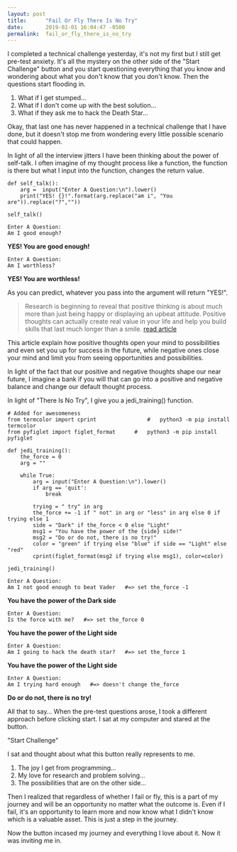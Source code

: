 ```yaml
---
layout: post
title:      "Fail Or Fly There Is No Try"
date:       2019-02-01 16:04:47 -0500
permalink:  fail_or_fly_there_is_no_try
---
```


I completed a technical challenge yesterday, it's not my first but I still get pre-test anxiety. It's all the mystery on the other side of the "Start Challenge" button and you start questioning everything that you know and wondering about what you don't know that you don't know. Then the questions start flooding in.

1. What if I get stumped...
2. What if I don't come up with the best solution...
3. What if they ask me to hack the Death Star...

Okay, that last one has never happened in a technical challenge that I have done, but it doesn't stop me from wondering every little possible scenario that could happen. 

In light of all the interview jitters I have been thinking about the power of self-talk. I often imagine of my thought process like a function, the function is there but what I input into the function, changes the return value.

```
def self_talk():
    arg =  input("Enter A Question:\n").lower()
    print("YES! {}!".format(arg.replace("am i", "You are")).replace("?",""))
				
self_talk() 
```

```
Enter A Question:
Am I good enough?
```
**YES! You are good enough!**

```
Enter A Question:
Am I worthless?
```
**YES! You are worthless!**


As you can predict, whatever you pass into the argument will return "YES!".

> Research is beginning to reveal that positive thinking is about much more than just being happy or displaying an upbeat attitude. Positive thoughts can actually create real value in your life and help you build skills that last much longer than a smile. [read article](https://www.huffpost.com/entry/positive-thinking_b_3512202)

This article explain how positive thoughts open your mind to possibilities and even set you up for success in the future, while negative ones close your mind and limit you from seeing opportunities and possibilities. 

In light of the fact that our positive and negative thoughts shape our near future, I imagine a bank if you will that can go into a positive and negative balance and change our default thought process. 

In light of "There Is No Try", I give you a jedi_training() function.
```
# Added for awesomeness 
from termcolor import cprint                #   python3 -m pip install termcolor
from pyfiglet import figlet_format      #   python3 -m pip install pyfiglet

def jedi_training():
    the_force = 0
    arg = ""
		
    while True:
        arg = input("Enter A Question:\n").lower()
        if arg == 'quit':
            break
						
        trying = " try" in arg
        the_force += -1 if " not" in arg or "less" in arg else 0 if trying else 1
        side = "Dark" if the_force < 0 else "Light"
        msg1 = "You have the power of the {side} side!"
        msg2 = "Do or do not, there is no try!"
        color = "green" if trying else "blue" if side == "Light" else "red"
        cprint(figlet_format(msg2 if trying else msg1), color=color)
				
jedi_training()
```

```
Enter A Question:
Am I not good enough to beat Vader   #=> set the_force -1
```
**You have the power of the Dark side**

```
Enter A Question:
Is the force with me?   #=> set the_force 0
```
**You have the power of the Light side**

```
Enter A Question:
Am I going to hack the death star?   #=> set the_force 1
```
**You have the power of the Light side**

```
Enter A Question:
Am I trying hard enough   #=> doesn't change the_force
```
**Do or do not, there is no try!**

All that to say…
 When the pre-test questions arose, I took a different approach before clicking start. I sat at my computer and stared at the button.

"Start Challenge" 

I sat and thought about what this button really represents to me.

1.  The joy I get from programming...
2.  My love for research and problem solving...
3.  The possibilities that are on the other side...

Then I realized that regardless of whether I fail or fly, this is a part of my journey and will be an opportunity no matter what the outcome is. Even if I fail, it's an opportunity to learn more and now know what I didn't know which is a valuable asset. This is just a step in the journey.

Now the button incased my journey and everything I love about it. Now it was inviting me in.

